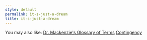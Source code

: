 ```yaml
---
style: default
permalink: it-s-just-a-dream
title: it-s-just-a-dream
---
```

You may also like:
[Dr. Mackenzie's Glossary of Terms](http://scp-wiki.net/mackenzie-glossary)
[Contingency](http://scp-wiki.net/contingency)